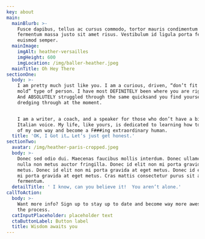 ```yaml
---
key: about
main:
  mainBlurb: >-
    Fusce dapibus, tellus ac cursus commodo, tortor mauris condimentum nibh, ut
    fermentum massa justo sit amet risus. Vestibulum id ligula porta felis
    euismod semper.
  mainImage:
    imgAlt: heather-versailles
    imgHeight: 600
    imgLocation: /img/baller-heather.jpeg
  mainTitle: Oh Hey There
sectionOne:
  body: >-
    I am pretty much just like you. I am a curious, driven, “don’t fit into a
    mold” type of person. I have most DEFINITELY been where you are right now.
    And ABSOLUTELY struggled through the same quicksand you find yourself
    dredging through at the moment. 


    I am a writer, a coach, and a speaker for those who don’t have a big enough
    Italian voice. My life, like yours, is dedicated to learning how to get out
    of my own way and become a F###ing extraordinary human.
  title: 'OK, I Got it… Let’s just get honest.'
sectionTwo:
  avatar: /img/heather-paris-cropped.jpeg
  body: >-
    Donec sed odio dui. Maecenas faucibus mollis interdum. Donec ullamcorper
    nulla non metus auctor fringilla. Donec id elit non mi porta gravida at eget
    metus. Donec id elit non mi porta gravida at eget metus. Donec id elit non
    mi porta gravida at eget metus. Cras mattis consectetur purus sit amet
    fermentum.
  detailTitle: ' I know, can you believe it!  You aren’t alone.'
callToAction:
  body: >-
    Want more info? Sign up to stay up to date and become way more awesome in
    the process.
  catInputPlaceholder: placeholder text
  ctaButtonLabel: Button label
  title: Wisdom awaits you
---
```



